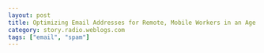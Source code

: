 ```yaml
---
layout: post
title: Optimizing Email Addresses for Remote, Mobile Workers in an Age of Spam
category: story.radio.weblogs.com
tags: ["email", "spam"]
---
```

<head>
<meta http-equiv="Content-Type" content="text/html; charset=UTF-8">
    <meta http-equiv="Expires" content="Mon, 01 Jan 1990 01:00:00 GMT">
    <title>Optimizing Email Addresses for Remote, Mobile Workers in an Age of Spam</title>
    <style type="text/css">
      body {
        margin-top: 0px;
        margin-left: 0px;
        margin-right: 0px;
        margin-bottom: 0px;
        }

      body, td, p {
        font-family: verdana, sans-serif;
        font-size: 90%;
        }

      h2 { 
        font-family: Verdana, Arial, Helvetica, sans-serif; font-size: 24px; font-weight: bold
        }
      .header {
        font-family: Verdana, Arial, Helvetica, sans-serif; font-size: 40px; font-weight: bold
        }
      .realsmall {
        font-family: Verdana, Arial, Helvetica, sans-serif; font-size: 9px;
        }
      .small {
        font-family: Verdana, Arial, Helvetica, sans-serif; font-size: 10px;
        }
      </style>
    </head>

| 

 |

| ![](http://radio.weblogs.com/0103807/images/trans60x60.gif)  
 | Last updated: 6/27/2002; 12:03:38 PM  
 | ![](http://radio.weblogs.com/0103807/images/trans60x60.gif) |

| ![](http://radio.weblogs.com/0103807/images/trans60x1.gif)  
 | 

<font size="+3"><b><a href="http://radio.weblogs.com/0103807/" style="color:black; text-decoration:none">The FuzzyBlog!</a></b></font>  
_Marketing 101. Consulting 101. PHP Consulting. Random geeky stuff. I Blog Therefore I Am._

<font size="+1"><b>Optimizing Email Addresses for Remote, Mobile Workers in an Age of Spam</b></font>

This document talks about an approach of optimizing SMTP addresses, i.e. standard email addresses, for a user base of remote, mobile, disconnected users -- with the additional challenge of minimizing spam if possible.

Disclaimer: This is a complex way to handle email.&nbsp; I am not giving any pretensions that this is simple.&nbsp; But, when you are a consultant, email is essentially mission critical.&nbsp;

## Introduction

My email has gotten so extensive that I have had to turn off the normal 3 minute email fetch in Outlook.&nbsp; Why?&nbsp; Because I send messages constantly and this is now affecting my ability to communicate with customers since I don't get my email often enough.&nbsp; As I analyze the problem, it becomes clear that what's absolutely killing me are all the mailing lists that I am on.&nbsp; I used to use a separate address for mailing lists but&nbsp;I can't do that anymore since so many all lists now require you to verify with a response from that address -- and Outlook 2000, my "main" email client, can't do that.&nbsp; Additional problems include the fact that I am out of the office regularly and often need frequent access to past emails --- AND my laptop connectivity is spotty at best due to both networking troubles and REPEAT hardware failures.&nbsp;

## Platform Assumptions

Here are the technology and other assumptions that I am making:

- The user has a real desktop or laptop computer that can run a rich email client like Outlook or Entourage
- The user regularly does not have full access to that machine when remote for 1 or more reasons (connectivity, tired of schlepping it around, dead hard drive) 
- The user has the ability to create or have created multiple email addresses and the ability to use lots of space on his or her mail server
- The user has a webmail solution like the powerful triad of Q-Mail / VPopMail and SQ Mail available to them

### Solution

Here's the approach that I have taken for myself and my partner, Gretchen.&nbsp; This is actually working very well for us.

1. Create a primary set of addresses such as [scott@fuzzygroup.com](mailto:scott@fuzzygroup.com) and [gretchen@fuzzygroup.com](mailto:gretchen@fuzzygroup.com).&nbsp; These are the desktop addresses that will be sucked into Outlook or Entourage or some other rich mail client regularly.
2. Create a secondary set of addresses such as [scottr@fuzzygroup.com](mailto:scottr@fuzzygroup.com) and [gretchenr@fuzzygroup.com](mailto:gretchenr@fuzzygroup.com)&nbsp; (the r stands for remote).&nbsp; Set QMail up so that all messages sent to [scott@fuzzygroup.com](mailto:scott@fuzzygroup.com) and [gretchen@fuzzygroup.com](mailto:gretchen@fuzzygroup.com) are automatically carbon copied to these two accounts.&nbsp; Set the passwords for these two accounts to match the passwords for the primary account.&nbsp; Remove the limits for these mailboxes or at least set them to be large.&nbsp; The benefit of the name **R** accounts is that these will be solely accessed via web mail so that when we are remote we have full access to all current Inbox contents.&nbsp; It also means that if we leave the office with Outlook running, and automatically receiving mail every 3 minutes, we still can see all messages.
3. Inform your users that "If you want something in Sent Items" to be accessible then bcc it to [scottr@fuzzygroup.com](mailto:scottr@fuzzygroup.com) or to [gretchenr@fuzzygroup.com](mailto:gretchenr@fuzzygroup.com).&nbsp; An alternative would be to create&nbsp;[scottsentitems@fuzzygroup.com](mailto:scottsentitems@fuzzygroup.com) and&nbsp;[gretchensentitems@fuzzygroup.com](mailto:gretchensentitems@fuzzygroup.com) &nbsp;
4. Document the heck out of this.

&nbsp;

&nbsp;

&nbsp;

  
  

<script language="JavaScript" type="text/javascript"><!--
	var imageUrl = "http://subhonker6.userland.com/weblogStats/count.gif";
	var imageTag = "<img src=\"" + imageUrl + "?group=radio1&usernum=103807&referer=" + escape (document.referrer) + "\" height=\"1\" width=\"1\">";
	document.write (imageTag);
	//--></script>

 | ![](http://radio.weblogs.com/0103807/images/trans60x1.gif)  
 |
| ![](http://radio.weblogs.com/0103807/images/trans60x60.gif)  
 | Copyright 2002 © The FuzzyStuff  
 | ![](http://radio.weblogs.com/0103807/images/trans60x60.gif)  
 |

